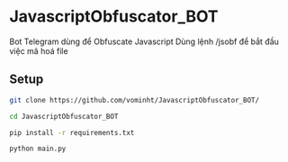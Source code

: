 # JavascriptObfuscator_BOT
Bot Telegram dùng để Obfuscate Javascript
Dùng lệnh /jsobf để bắt đầu việc mã hoá file

## Setup
```bash
git clone https://github.com/vominht/JavascriptObfuscator_BOT/

cd JavascriptObfuscator_BOT

pip install -r requirements.txt

python main.py
